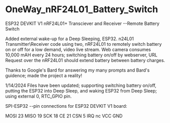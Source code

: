 # OneWay_nRF24L01_Battery_Switch
ESP32 DEVKIT V1 nRF24L01+ Transciever and Receiver --Remote Battery Switch

Added external wake-up for a Deep Sleeping, ESP32.  n24L01 Transmitter\Receiver code using two, nRF24L01 to remotely switch battery on or off for a low demand, 
video live stream.    Web camera consumes 10,000 mAH every 24 hours; switching battery on/off by webserver, URL Request over the nRF24L01 should extend battery between battery 
charges. 

Thanks to Google's Bard for answering my many prompts and Bard's guidence; made the project a reality!

1/14/2024  Files have been updated; supporting switching battery on/off, putting the ESP32 into Deep Sleep, and waking ESP32 from Deep Sleep; using external 0, RTC_GPIO pin.

SPI-ESP32 --pin connections for ESP32 DEVKIT V1 board:

MOSI   23
MISO   19
SCK    18
CE     21
CSN     5
IRQ    nc
VCC
GND

